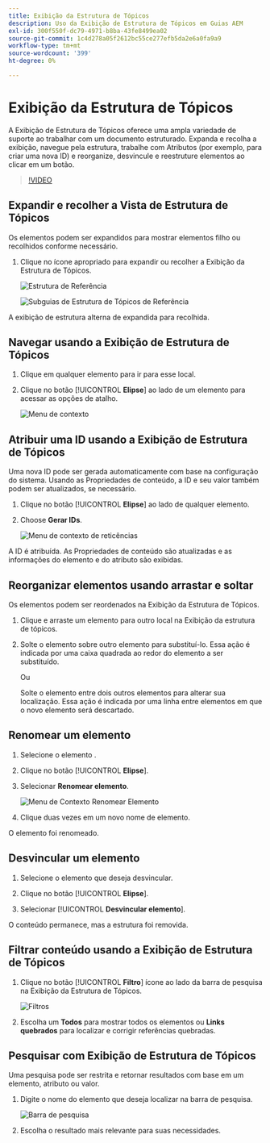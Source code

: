 ```yaml
---
title: Exibição da Estrutura de Tópicos
description: Uso da Exibição de Estrutura de Tópicos em Guias AEM
exl-id: 300f550f-dc79-4971-b8ba-43fe8499ea02
source-git-commit: 1c4d278a05f2612bc55ce277efb5da2e6a0fa9a9
workflow-type: tm+mt
source-wordcount: '399'
ht-degree: 0%

---
```


# Exibição da Estrutura de Tópicos

A Exibição de Estrutura de Tópicos oferece uma ampla variedade de suporte ao trabalhar com um documento estruturado. Expanda e recolha a exibição, navegue pela estrutura, trabalhe com Atributos (por exemplo, para criar uma nova ID) e reorganize, desvincule e reestruture elementos ao clicar em um botão.

>[!VIDEO](https://video.tv.adobe.com/v/342767?quality=12&learn=on)

## Expandir e recolher a Vista de Estrutura de Tópicos

Os elementos podem ser expandidos para mostrar elementos filho ou recolhidos conforme necessário.

1. Clique no ícone apropriado para expandir ou recolher a Exibição da Estrutura de Tópicos.

   ![Estrutura de Referência](images/lesson-6/outline-collapsed-before.png)

   ![Subguias de Estrutura de Tópicos de Referência](images/lesson-6/outline-expanded-after.png)

A exibição de estrutura alterna de expandida para recolhida.

## Navegar usando a Exibição de Estrutura de Tópicos

1. Clique em qualquer elemento para ir para esse local.

2. Clique no botão [!UICONTROL **Elipse**] ao lado de um elemento para acessar as opções de atalho.

   ![Menu de contexto](images/lesson-6/shortcut-options.png)

## Atribuir uma ID usando a Exibição de Estrutura de Tópicos

Uma nova ID pode ser gerada automaticamente com base na configuração do sistema. Usando as Propriedades de conteúdo, a ID e seu valor também podem ser atualizados, se necessário.

1. Clique no botão [!UICONTROL **Elipse**] ao lado de qualquer elemento.

2. Choose **Gerar IDs**.

   ![Menu de contexto de reticências](images/lesson-6/ellipsis-popup.png)

A ID é atribuída. As Propriedades de conteúdo são atualizadas e as informações do elemento e do atributo são exibidas.

## Reorganizar elementos usando arrastar e soltar

Os elementos podem ser reordenados na Exibição da Estrutura de Tópicos.

1. Clique e arraste um elemento para outro local na Exibição da estrutura de tópicos.

2. Solte o elemento sobre outro elemento para substituí-lo. Essa ação é indicada por uma caixa quadrada ao redor do elemento a ser substituído.

   Ou

   Solte o elemento entre dois outros elementos para alterar sua localização. Essa ação é indicada por uma linha entre elementos em que o novo elemento será descartado.

## Renomear um elemento

1. Selecione o elemento .

2. Clique no botão [!UICONTROL **Elipse**].

3. Selecionar **Renomear elemento**.

   ![Menu de Contexto Renomear Elemento](images/lesson-6/rename-before.png)

4. Clique duas vezes em um novo nome de elemento.

O elemento foi renomeado.

## Desvincular um elemento

1. Selecione o elemento que deseja desvincular.

2. Clique no botão [!UICONTROL **Elipse**].

3. Selecionar [!UICONTROL **Desvincular elemento**].

O conteúdo permanece, mas a estrutura foi removida.

## Filtrar conteúdo usando a Exibição de Estrutura de Tópicos

1. Clique no botão [!UICONTROL **Filtro**] ícone ao lado da barra de pesquisa na Exibição da Estrutura de Tópicos.

   ![Filtros](images/lesson-6/filter-icon.png)

2. Escolha um **Todos** para mostrar todos os elementos ou **Links quebrados** para localizar e corrigir referências quebradas.

## Pesquisar com Exibição de Estrutura de Tópicos

Uma pesquisa pode ser restrita e retornar resultados com base em um elemento, atributo ou valor.

1. Digite o nome do elemento que deseja localizar na barra de pesquisa.

   ![Barra de pesquisa](images/lesson-6/search-bar.png)

2. Escolha o resultado mais relevante para suas necessidades.
